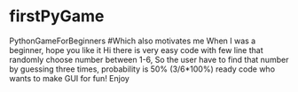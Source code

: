 # firstPyGame
PythonGameForBeginners #Which also motivates me When I was a beginner, hope you like it
Hi 
there is very easy code with few line that randomly choose number between 1-6, So the user have to find that number by guessing three times, 
probability is 50% (3/6*100%)
ready code who wants to make GUI for fun!
Enjoy
